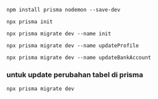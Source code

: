 ```
npm install prisma nodemon --save-dev
```

```
npx prisma init
```

```
npx prisma migrate dev --name init
```

```
npx prisma migrate dev --name updateProfile
```

```
npx prisma migrate dev --name updateBankAccount
```

### untuk update perubahan tabel di prisma
```
npx prisma migrate dev 
```
